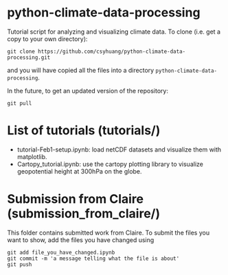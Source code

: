 # python-climate-data-processing
Tutorial script for analyzing and visualizing climate data.
To clone (i.e. get a copy to your own directory):
```
git clone https://github.com/csyhuang/python-climate-data-processing.git
```
and you will have copied all the files into a directory ```python-climate-data-processing```.


In the future, to get an updated version of the repository:
```
git pull
```

# List of tutorials (tutorials/)
- tutorial-Feb1-setup.ipynb: load netCDF datasets and visualize them with matplotlib.  
- Cartopy_tutorial.ipynb: use the cartopy plotting library to visualize geopotential 
height at 300hPa on the globe.

# Submission from Claire (submission_from_claire/)
This folder contains submitted work from Claire. To submit the files you want to show, 
add the files you have changed using
```
git add file_you_have_changed.ipynb
git commit -m 'a message telling what the file is about'
git push
```